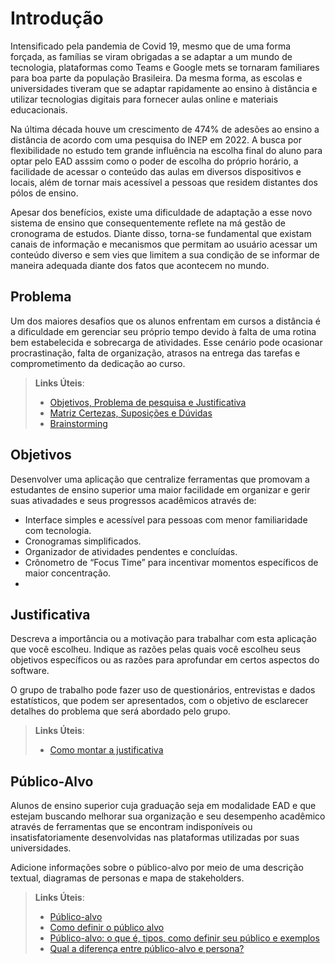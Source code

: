 # Introdução

Intensificado pela pandemia de Covid 19, mesmo que de uma forma forçada, as  famílias se viram obrigadas a se  adaptar a um mundo de tecnologia,  plataformas como Teams e  Google mets se tornaram familiares para boa parte da população Brasileira. Da mesma forma, as escolas e universidades tiveram que se adaptar rapidamente ao ensino à distância e utilizar tecnologias digitais para fornecer aulas online e materiais educacionais.

Na última década houve um crescimento de 474% de adesões ao ensino a distância de acordo com uma pesquisa do INEP em 2022. A busca por flexibilidade no estudo tem grande influência na escolha final do aluno para optar pelo EAD asssim como o poder de escolha do próprio horário, a facilidade de acessar o conteúdo das aulas em diversos dispositivos e locais, além de tornar mais acessível a pessoas que residem distantes dos pólos de ensino. 

Apesar dos benefícios, existe uma dificuldade de adaptação a esse novo sistema de ensino que consequentemente reflete na má gestão de cronograma de estudos. Diante disso, torna-se fundamental que existam canais de informação e mecanismos que permitam ao usuário acessar um conteúdo diverso e sem vies que
limitem a sua condição de se informar de maneira adequada diante dos fatos que acontecem no mundo.



## Problema
Um dos maiores desafios que os alunos enfrentam em cursos a distância é a dificuldade em gerenciar seu próprio tempo devido à falta de uma rotina bem estabelecida e sobrecarga de atividades. Esse cenário pode ocasionar procrastinação, falta de organização, atrasos na entrega das tarefas e comprometimento da dedicação ao curso.

> **Links Úteis**:
> - [Objetivos, Problema de pesquisa e Justificativa](https://medium.com/@versioparole/objetivos-problema-de-pesquisa-e-justificativa-c98c8233b9c3)
> - [Matriz Certezas, Suposições e Dúvidas](https://medium.com/educa%C3%A7%C3%A3o-fora-da-caixa/matriz-certezas-suposi%C3%A7%C3%B5es-e-d%C3%BAvidas-fa2263633655)
> - [Brainstorming](https://www.euax.com.br/2018/09/brainstorming/)

## Objetivos

Desenvolver uma aplicação que centralize ferramentas que promovam a estudantes de ensino superior uma maior facilidade em organizar e gerir suas ativadades e seus progressos acadêmicos através de:
- Interface simples e acessível para pessoas com menor familiaridade com tecnologia.
- Cronogramas simplificados.
- Organizador de atividades pendentes e concluídas.
- Crônometro de “Focus Time” para incentivar momentos específicos de maior concentração.
- 
## Justificativa

Descreva a importância ou a motivação para trabalhar com esta aplicação que você escolheu. Indique as razões pelas quais você escolheu seus objetivos específicos ou as razões para aprofundar em certos aspectos do software.

O grupo de trabalho pode fazer uso de questionários, entrevistas e dados estatísticos, que podem ser apresentados, com o objetivo de esclarecer detalhes do problema que será abordado pelo grupo.

> **Links Úteis**:
> - [Como montar a justificativa](https://guiadamonografia.com.br/como-montar-justificativa-do-tcc/)

## Público-Alvo

Alunos de ensino superior cuja graduação seja em modalidade EAD e que estejam buscando melhorar sua organização e seu desempenho acadêmico através de ferramentas que se encontram indisponíveis ou insatisfatoriamente desenvolvidas nas plataformas utilizadas por suas universidades.

Adicione informações sobre o público-alvo por meio de uma descrição textual, diagramas de personas e mapa de stakeholders.

> **Links Úteis**:
> - [Público-alvo](https://blog.hotmart.com/pt-br/publico-alvo/)
> - [Como definir o público alvo](https://exame.com/pme/5-dicas-essenciais-para-definir-o-publico-alvo-do-seu-negocio/)
> - [Público-alvo: o que é, tipos, como definir seu público e exemplos](https://klickpages.com.br/blog/publico-alvo-o-que-e/)
> - [Qual a diferença entre público-alvo e persona?](https://rockcontent.com/blog/diferenca-publico-alvo-e-persona/)
